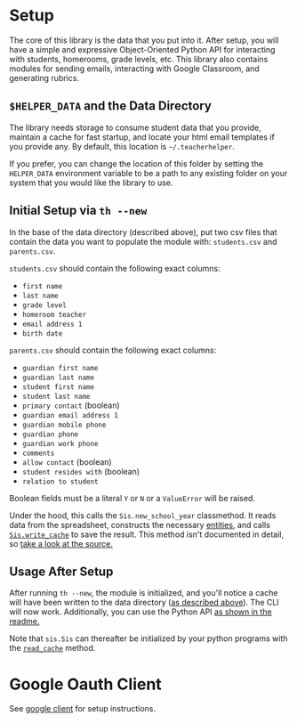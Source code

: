 # Setup

The core of this library is the data that you put into it. After setup, you
will have a simple and expressive Object-Oriented Python API for interacting
with students, homerooms, grade levels, etc. This library also contains modules
for sending emails, interacting with Google Classroom, and generating rubrics.

## `$HELPER_DATA` and the Data Directory

The library needs storage to consume student data that you provide, maintain a
cache for fast startup, and locate your html email templates if you provide
any. By default, this location is `~/.teacherhelper`.

If you prefer, you can change the location of this folder by setting the
`HELPER_DATA` environment variable to be a path to any existing folder on your
system that you would like the library to use.

## Initial Setup via `th --new`

In the base of the data directory (described above), put two csv files that
contain the data you want to populate the module with: `students.csv` and
`parents.csv`.

`students.csv` should contain the following exact columns:

- `first name`
- `last name`
- `grade level`
- `homeroom teacher`
- `email address 1`
- `birth date`

`parents.csv` should contain the following exact columns:

- `guardian first name`
- `guardian last name`
- `student first name`
- `student last name`
- `primary contact` (boolean)
- `guardian email address 1`
- `guardian mobile phone`
- `guardian phone`
- `guardian work phone`
- `comments`
- `allow contact` (boolean)
- `student resides with` (boolean)
- `relation to student`

Boolean fields must be a literal `Y` or `N` or a `ValueError` will be raised.

Under the hood, this calls the `Sis.new_school_year` classmethod. It reads data
from the spreadsheet, constructs the necessary [entities](./sis.md#entities),
and calls [`Sis.write_cache`](./sis.md#cache-related-methods) to save the result.
This method isn't documented in detail, so [take a look at the source.](https://github.com/jdevries3133/teacher_helper/blob/main/teacherhelper/sis/_oncourse_mixin.py)

## Usage After Setup

After running `th --new`, the module is initialized, and you'll notice a cache
will have been written to the data directory ([as described
above](#helper_data-and-the-data-directory)). The CLI will now work.
Additionally, you can use the Python API [as shown in the readme.](./index.md)

Note that `sis.Sis` can thereafter be initialized by your python programs with
the [`read_cache`](./sis.md#cache-related-methods) method.

# Google Oauth Client

See [google client](./google/client.md#setup) for setup instructions.
